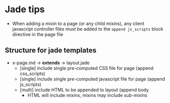 # Jade tips


* When adding a mixin to a page (or any child mixins), any client javascript controller files must be added to the `append js_scripts` block directive in the page file


## Structure for jade templates

* x-page.md -> __extends__ -> layout.jade
    * [single] include single pre-computed CSS file for page (append css_scripts)
    * [single] include single pre-computed javascript file for page (append js_scripts)
    * [multi] include HTML to be appended to layout (append body
        * HTML will include mixins, mixins may include sub-mixins